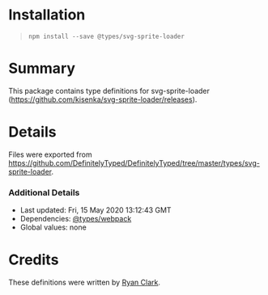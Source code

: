 # Installation
> `npm install --save @types/svg-sprite-loader`

# Summary
This package contains type definitions for svg-sprite-loader (https://github.com/kisenka/svg-sprite-loader/releases).

# Details
Files were exported from https://github.com/DefinitelyTyped/DefinitelyTyped/tree/master/types/svg-sprite-loader.

### Additional Details
 * Last updated: Fri, 15 May 2020 13:12:43 GMT
 * Dependencies: [@types/webpack](https://npmjs.com/package/@types/webpack)
 * Global values: none

# Credits
These definitions were written by [Ryan Clark](https://github.com/rynclark).
